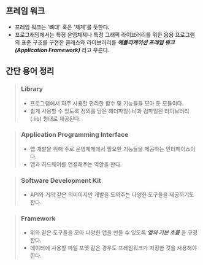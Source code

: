 프레임 워크 
- 
- 프레임 워크는 '뼈대' 혹은 '체계'를 뜻한다.
- 프로그래밍에서는 특정 운영체제나 특정 그래픽 라이브러리를 위한 응용 프로그램의 표준 구조를 구현한 클래스와 라이브러리를 ***애플리케이션 프레임 워크(Application Framework)*** 라고 부른다.

간단 용어 정리
- 
> ### Library
>  - 프로그램에서 자주 사용할 편리한 함수 및 기능들을 모아 둔 모듈이다.
>  - 쉽게 사용할 수 있도록 정의를 담은 헤더파일(.h)과 컴파일된 라이브러리(.lib) 형태로 제공된다.

> ### Application Programming Interface
>   - 앱 개발을 위해 주로 운영체제에서 필요한 기능들을 제공하는 인터페이스이다.
>   - 앱과 하드웨어를 연결해주는 역할을 한다.

> ### Software Development Kit
>   - API와 거의 같은 의미이지만 개발을 도와주는 다양한 도구들을 제공하기도 한다.

> ### Framework
>   - 위와 같은 도구들을 모아 다양한 앱을 만들 수 있도록 ***앱의 기본 흐름*** 을 규정한다.
>   - 데이터에 사용할 파일 포멧 같은 경우도 프레임워크가 지정한 것을 사용해야한다.
